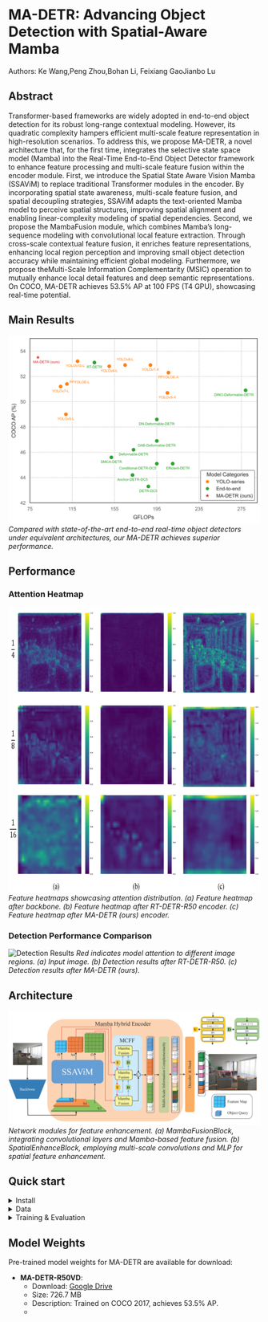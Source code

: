 #  MA-DETR: Advancing Object Detection with Spatial-Aware Mamba

Authors: Ke Wang,Peng Zhou,Bohan Li, Feixiang GaoJianbo Lu

## Abstract
Transformer-based frameworks are widely adopted in end-to-end object detection for its robust long-range contextual modeling.    However, its quadratic complexity hampers efficient multi-scale feature representation in high-resolution scenarios.    To address this, we propose MA-DETR, a novel architecture that, for the first time, integrates the selective state space model (Mamba) into the Real-Time End-to-End Object Detector framework to enhance feature processing and multi-scale feature fusion within the encoder module.    First, we introduce the Spatial State Aware Vision Mamba (SSAViM) to replace traditional Transformer modules in the encoder.    By incorporating spatial state awareness, multi-scale feature fusion, and spatial decoupling strategies, SSAViM adapts the text-oriented Mamba model to perceive spatial structures, improving spatial alignment and enabling linear-complexity modeling of spatial dependencies.    Second, we propose the MambaFusion module, which combines Mamba’s long-sequence modeling with convolutional local feature extraction.    Through cross-scale contextual feature fusion, it enriches feature representations, enhancing local region perception and improving small object detection accuracy while maintaining efficient global modeling. Furthermore, we propose theMulti-Scale Information Complementarity (MSIC) operation to mutually enhance local detail features and deep semantic representations.  On COCO, MA-DETR achieves 53.5\% AP at 100 FPS (T4 GPU), showcasing real-time potential.
##

## Main Results

![Comparisons with other detectors in terms of computational cost.](images/Fig1.png)
*Compared with state-of-the-art end-to-end real-time object detectors under equivalent architectures, our MA-DETR achieves superior performance.*

## Performance

### Attention Heatmap

![Attention Heatmap](images/Fig7.png)
*Feature heatmaps showcasing attention distribution. (a) Feature heatmap after backbone. (b) Feature heatmap after RT-DETR-R50 encoder. (c) Feature heatmap after MA-DETR (ours) encoder.*

### Detection Performance Comparison

![Detection Results](images/Fig8.png)
*Red indicates model attention to different image regions. (a) Input image. (b) Detection results after RT-DETR-R50. (c) Detection results after MA-DETR (ours).*

## Architecture

![Network Modules](images/Fig2.png)
*Network modules for feature enhancement. (a) MambaFusionBlock, integrating convolutional layers and Mamba-based feature fusion. (b) SpatialEnhanceBlock, employing multi-scale convolutions and MLP for spatial feature enhancement.*


## Quick start

<details>
<summary>Install</summary>

```bash
pip install -r requirements.txt
```

</details>


<details>
<summary>Data</summary>

- Download and extract COCO 2017 train and val images.
```
path/to/coco/
  annotations/  # annotation json files
  train2017/    # train images
  val2017/      # val images
```
- Modify config [`img_folder`, `ann_file`](configs/dataset/coco_detection.yml)
</details>



<details>
<summary>Training & Evaluation</summary>

- Training on a Single GPU:

```shell
# training on single-gpu
export CUDA_VISIBLE_DEVICES=0
python tools/train.py -c configs/madetr/madetr_r50vd_coco.yml
```

- Training on Multiple GPUs:

```shell
# train on multi-gpu
export CUDA_VISIBLE_DEVICES=0,1,2,3
torchrun --nproc_per_node=4 tools/train.py -c configs/rtdetr/madetr_r50vd_coco.yml
```

- Evaluation on Multiple GPUs:

```shell
# val on multi-gpu
export CUDA_VISIBLE_DEVICES=0,1,2,3
torchrun --nproc_per_node=4 tools/train.py -c configs/rtdetr/madetr_r50vd_coco.yml -r path/to/checkpoint --test-only
```

</details>

## Model Weights

Pre-trained model weights for MA-DETR are available for download:

- **MA-DETR-R50VD**:
  - Download: [Google Drive](https://drive.google.com/file/d/10lG4FdPyZJXIN9CmNwTYU4dItwM_VGjT/view?usp=drive_link)
  - Size: 726.7 MB
  - Description: Trained on COCO 2017, achieves 53.5% AP.
  - 
